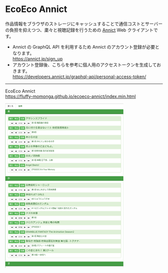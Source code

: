 # EcoEco Annict
作品情報をブラウザのストレージにキャッシュすることで通信コストとサーバーの負担を抑えつつ、粛々と視聴記録を行うための [Annict](https://annict.jp) Web クライアントです。

* Annict の GraphQL API を利用するため Annict のアカウント登録が必要となります。  
https://annict.jp/sign_up  
* アカウント登録後、こちらを参考に個人用のアクセストークンを生成しておきます。  
https://developers.annict.jp/graphql-api/personal-access-token/

---
EcoEco Annict  
https://fluffy-momonga.github.io/ecoeco-annict/index.min.html

<img src="https://github.com/fluffy-momonga/ecoeco-annict/blob/images/image.png" width="75%">
